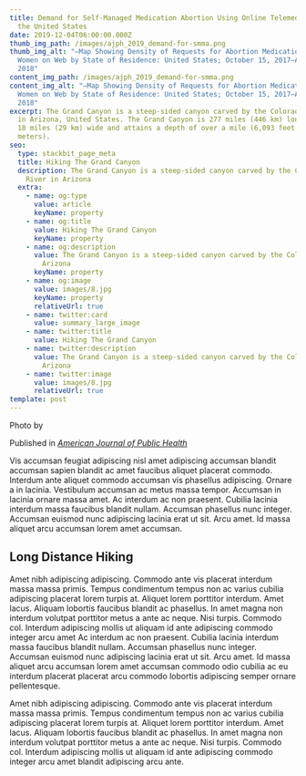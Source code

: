 ```yaml
---
title: Demand for Self-Managed Medication Abortion Using Online Telemedicine in
  the United States
date: 2019-12-04T06:00:00.000Z
thumb_img_path: /images/ajph_2019_demand-for-smma.png
thumb_img_alt: "—Map Showing Density of Requests for Abortion Medications to
  Women on Web by State of Residence: United States; October 15, 2017–August 15,
  2018"
content_img_path: /images/ajph_2019_demand-for-smma.png
content_img_alt: "—Map Showing Density of Requests for Abortion Medications to
  Women on Web by State of Residence: United States; October 15, 2017–August 15,
  2018"
excerpt: The Grand Canyon is a steep-sided canyon carved by the Colorado River
  in Arizona, United States. The Grand Canyon is 277 miles (446 km) long, up to
  18 miles (29 km) wide and attains a depth of over a mile (6,093 feet or 1,857
  meters).
seo:
  type: stackbit_page_meta
  title: Hiking The Grand Canyon
  description: The Grand Canyon is a steep-sided canyon carved by the Colorado
    River in Arizona
  extra:
    - name: og:type
      value: article
      keyName: property
    - name: og:title
      value: Hiking The Grand Canyon
      keyName: property
    - name: og:description
      value: The Grand Canyon is a steep-sided canyon carved by the Colorado River in
        Arizona
      keyName: property
    - name: og:image
      value: images/8.jpg
      keyName: property
      relativeUrl: true
    - name: twitter:card
      value: summary_large_image
    - name: twitter:title
      value: Hiking The Grand Canyon
    - name: twitter:description
      value: The Grand Canyon is a steep-sided canyon carved by the Colorado River in
        Arizona
    - name: twitter:image
      value: images/8.jpg
      relativeUrl: true
template: post
---
```


Photo by [](https://)

Published in [*American Journal of Public Health*](https://doi.org/10.2105/AJPH.2019.305369)
 
Vis accumsan feugiat adipiscing nisl amet adipiscing accumsan blandit accumsan sapien blandit ac amet faucibus aliquet placerat commodo. Interdum ante aliquet commodo accumsan vis phasellus adipiscing. Ornare a in lacinia. Vestibulum accumsan ac metus massa tempor. Accumsan in lacinia ornare massa amet. Ac interdum ac non praesent. Cubilia lacinia interdum massa faucibus blandit nullam. Accumsan phasellus nunc integer. Accumsan euismod nunc adipiscing lacinia erat ut sit. Arcu amet. Id massa aliquet arcu accumsan lorem amet accumsan.

## Long Distance Hiking

Amet nibh adipiscing adipiscing. Commodo ante vis placerat interdum massa massa primis. Tempus condimentum tempus non ac varius cubilia adipiscing placerat lorem turpis at. Aliquet lorem porttitor interdum. Amet lacus. Aliquam lobortis faucibus blandit ac phasellus. In amet magna non interdum volutpat porttitor metus a ante ac neque. Nisi turpis. Commodo col. Interdum adipiscing mollis ut aliquam id ante adipiscing commodo integer arcu amet Ac interdum ac non praesent. Cubilia lacinia interdum massa faucibus blandit nullam. Accumsan phasellus nunc integer. Accumsan euismod nunc adipiscing lacinia erat ut sit. Arcu amet. Id massa aliquet arcu accumsan lorem amet accumsan commodo odio cubilia ac eu interdum placerat placerat arcu commodo lobortis adipiscing semper ornare pellentesque.

Amet nibh adipiscing adipiscing. Commodo ante vis placerat interdum massa massa primis. Tempus condimentum tempus non ac varius cubilia adipiscing placerat lorem turpis at. Aliquet lorem porttitor interdum. Amet lacus. Aliquam lobortis faucibus blandit ac phasellus. In amet magna non interdum volutpat porttitor metus a ante ac neque. Nisi turpis. Commodo col. Interdum adipiscing mollis ut aliquam id ante adipiscing commodo integer arcu amet blandit adipiscing arcu ante.

